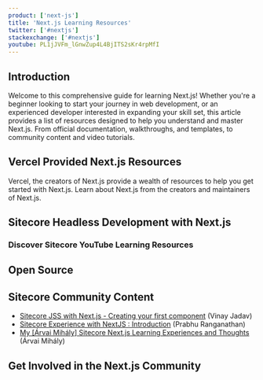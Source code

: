 ```yaml
---
product: ['next-js']
title: 'Next.js Learning Resources'
twitter: ['#nextjs']
stackexchange: ['#nextjs']
youtube: PL1jJVFm_lGnwZup4L4BjITS2sKr4rpMfI
---
```


## Introduction

Welcome to this comprehensive guide for learning Next.js! Whether you're a beginner looking to start your journey in web development, or an experienced developer interested in expanding your skill set, this article provides a list of resources designed to help you understand and master Next.js. From official documentation, walkthroughs, and templates, to community content and video tutorials.

## Vercel Provided Next.js Resources

Vercel, the creators of Next.js provide a wealth of resources to help you get started with Next.js. Learn about Next.js from the creators and maintainers of Next.js.

<Row columns={3}>
<Article title="Next.js Official Documentation" link="https://nextjs.org/docs" linktext="Read the docs" description="The official documentation is a great place to start for learning Next.js" />
<Article title="Walkthrough: App Router Architecture" link="https://nextjs.org/learn" linktext="Follow Along" description="Build a full-stack Next.js app in the App Router based architecture." />
<Article title="Walkthrough: Page-based Architecture" link="https://nextjs.org/learn-pages-router/foundations/about-nextjs" linktext="Follow Along" description="Build an SEO optimized blog using the Page-based Next.js Architecture" />
<Article title="Templates and Starter Kits" link="https://vercel.com/templates/next.js" linktext="Explore" description="See how others build with Next.js to learn best practices" />
<Article title="Next.js Showcase" link="https://nextjs.org/showcase" linktext="Explore" description="See what other applications have been built with Next.js"/>
<Article title="Debugging Next.js" link="https://nextjs.org/docs/pages/building-your-application/configuring/debugging" linktext="Read the docs" description="Debug your Next.js frontend and backend code"/>
</Row>

## Sitecore Headless Development with Next.js

<Row columns={3}>
<YouTube youTubeId="ugPy7BjH0H0"/>
<Article title="Sitecore JavaScript Rendering SDK (JSS) for Next.js" link="https://doc.sitecore.com/xp/en/developers/hd/latest/sitecore-headless-development/sitecore-javascript-rendering-sdk--jss--for-next-js.html" linktext="JSS for Next.js" description="See what other applications have been built with Next.js"/>
<Article title="Sitecore Headless Service" link="https://doc.sitecore.com/xp/en/developers/hd/latest/sitecore-headless-development/sitecore-headless-services.html" linktext="Headless Services" description="Decouple the data application from the rendering application"/>
<Article title=" Setting up a development environment with the Sitecore Containers template for Next.js" link="https://doc.sitecore.com/xp/en/developers/hd/latest/sitecore-headless-development/walkthrough--setting-up-a-development-environment-with-the-sitecore-containers-template-for-next-js.html" linktext="Walkthrough" description="Use containers to build a full stack Next.js with JSS project."/>
</Row>

### Discover Sitecore YouTube Learning Resources

<Row columns={3}>
<YouTube youTubeId="CfoOKlKjzfA"/>
<YouTube youTubeId="Py1l4PPp2H0"/>
<YouTube youTubeId="bLdPqZ3xcB8"/>
</Row>

## Open Source

<Row columns={3}>
<Repository framework="Nextjs" name="The Next.js Repo" description="The open source repository for Next.js" repositoryUrl="https://github.com/vercel/next.js" />
<Repository framework="Nextjs" name="XM Cloud Introduction w/ Next.js" description="Sitecore SUGCON sites are built with XM Cloud and Next.js use them as a reference for your app." repositoryUrl="https://github.com/Sitecore/XM-Cloud-Introduction" />
<Repository framework="Nextjs" name="Headless SXA Starter Kit" description="This solution is designed to help developers learn and get started quickly with XM Cloud + SXA." repositoryUrl="https://github.com/sitecorelabs/xmcloud-foundation-head" />
<Repository framework="Nextjs" name="Awesome Next.js" description=" A curated list of awesome resources : books, videos, articles about using Next.js" repositoryUrl="https://github.com/unicodeveloper/awesome-nextjs" />
</Row>

## Sitecore Community Content

- [Sitecore JSS with Next.js - Creating your first component](https://www.vinayjadav.com/posts/sitecore-jss-nextjs-create-first-component) (Vinay Jadav)
- [Sitecore Experience with NextJS : Introduction](https://medium.com/@prabhu.ranganathan/sitecore-experience-with-nextjs-introduction-df6fa9aac567) (Prabhu Ranganathan)
- [My [Árvai Mihály] Sitecore Next.js Learning Experiences and Thoughts](https://medium.com/@mitya_1988/my-sitecore-next-js-learning-experiences-and-thoughts-1168ab99db55) (Árvai Mihály)

## Get Involved in the Next.js Community

<Row columns={4}>
<Link title="Next.js Discord" link="https://nextjs.org/discord" />
<Link title="Next.js Reddit" link="https://www.reddit.com/r/nextjs/" />
</Row>
